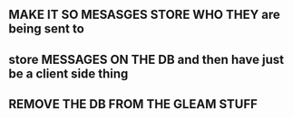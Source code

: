 ## MAKE IT SO MESASGES STORE WHO THEY are being sent to
## store MESSAGES ON THE DB and then have just be a client side thing
## REMOVE THE DB FROM THE GLEAM STUFF